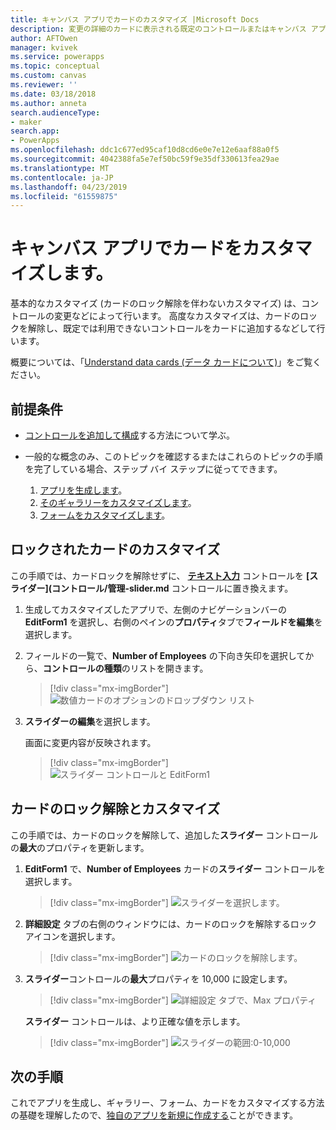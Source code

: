 ```yaml
---
title: キャンバス アプリでカードのカスタマイズ |Microsoft Docs
description: 変更の詳細のカードに表示される既定のコントロールまたはキャンバス アプリでのフォームの編集
author: AFTOwen
manager: kvivek
ms.service: powerapps
ms.topic: conceptual
ms.custom: canvas
ms.reviewer: ''
ms.date: 03/18/2018
ms.author: anneta
search.audienceType:
- maker
search.app:
- PowerApps
ms.openlocfilehash: ddc1c677ed95caf10d8cd6e0e7e12e6aaf88a0f5
ms.sourcegitcommit: 4042388fa5e7ef50bc59f9e35df330613fea29ae
ms.translationtype: MT
ms.contentlocale: ja-JP
ms.lasthandoff: 04/23/2019
ms.locfileid: "61559875"
---
```

# <a name="customize-a-card-in-a-canvas-app"></a>キャンバス アプリでカードをカスタマイズします。

基本的なカスタマイズ (カードのロック解除を伴わないカスタマイズ) は、コントロールの変更などによって行います。 高度なカスタマイズは、カードのロックを解除し、既定では利用できないコントロールをカードに追加するなどして行います。

概要については、「[Understand data cards (データ カードについて)](working-with-cards.md)」をご覧ください。

## <a name="prerequisites"></a>前提条件

- [コントロールを追加して構成](add-configure-controls.md)する方法について学ぶ。
- 一般的な概念のみ、このトピックを確認するまたはこれらのトピックの手順を完了している場合、ステップ バイ ステップに従ってできます。

    1. [アプリを生成します](data-platform-create-app.md)。
    1. [そのギャラリーをカスタマイズします](customize-layout-sharepoint.md)。
    1. [フォームをカスタマイズします](customize-forms-sharepoint.md)。

## <a name="customize-a-locked-card"></a>ロックされたカードのカスタマイズ

この手順では、カードロックを解除せずに、 **[テキスト入力](controls/control-text-input.md)** コントロールを **[スライダー](コントロール/管理-slider.md** コントロールに置き換えます。

1. 生成してカスタマイズしたアプリで、左側のナビゲーションバーの **EditForm1** を選択し、右側のペインの**プロパティ**タブで**フィールドを編集**を選択します。

1. フィールドの一覧で、**Number of Employees** の下向き矢印を選択してから、**コントロールの種類**のリストを開きます。

    > [!div class="mx-imgBorder"]
    > ![数値カードのオプションのドロップダウン リスト](./media/customize-card/card-selector.png)

1. **スライダーの編集**を選択します。

    画面に変更内容が反映されます。

    > [!div class="mx-imgBorder"]
    > ![スライダー コントロールと EditForm1](./media/customize-card/add-slider.png)

## <a name="unlock-and-customize-a-card"></a>カードのロック解除とカスタマイズ

この手順では、カードのロックを解除して、追加した**スライダー** コントロールの**最大**のプロパティを更新します。

1. **EditForm1** で、**Number of Employees** カードの**スライダー** コントロールを選択します。

    > [!div class="mx-imgBorder"]
    > ![スライダーを選択します。](./media/customize-card/select-slider.png)

1. **詳細設定**  タブの右側のウィンドウには、カードのロックを解除するロック アイコンを選択します。

    > [!div class="mx-imgBorder"]
    > ![カードのロックを解除します。](./media/customize-card/lock-icon.png)

1. **スライダー**コントロールの**最大**プロパティを 10,000 に設定します。

    > [!div class="mx-imgBorder"]
    > ![詳細設定 タブで、Max プロパティ](./media/customize-card/max-property.png)

    **スライダー** コントロールは、より正確な値を示します。

    > [!div class="mx-imgBorder"]
    > ![スライダーの範囲:0-10,000](./media/customize-card/final-slider.png)

## <a name="next-steps"></a>次の手順

これでアプリを生成し、ギャラリー、フォーム、カードをカスタマイズする方法の基礎を理解したので、[独自のアプリを新規に作成する](data-platform-create-app-scratch.md)ことができます。